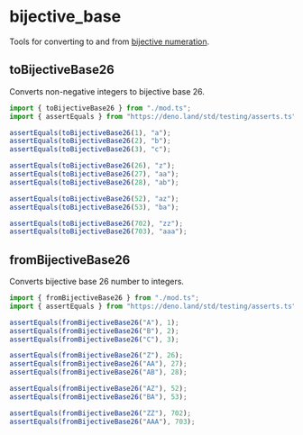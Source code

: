 # bijective_base

Tools for converting to and from
[bijective numeration](https://en.wikipedia.org/wiki/Bijective_numeration).

## toBijectiveBase26

Converts non-negative integers to bijective base 26.

```ts
import { toBijectiveBase26 } from "./mod.ts";
import { assertEquals } from "https://deno.land/std/testing/asserts.ts";

assertEquals(toBijectiveBase26(1), "a");
assertEquals(toBijectiveBase26(2), "b");
assertEquals(toBijectiveBase26(3), "c");

assertEquals(toBijectiveBase26(26), "z");
assertEquals(toBijectiveBase26(27), "aa");
assertEquals(toBijectiveBase26(28), "ab");

assertEquals(toBijectiveBase26(52), "az");
assertEquals(toBijectiveBase26(53), "ba");

assertEquals(toBijectiveBase26(702), "zz");
assertEquals(toBijectiveBase26(703), "aaa");
```

## fromBijectiveBase26

Converts bijective base 26 number to integers.

```ts
import { fromBijectiveBase26 } from "./mod.ts";
import { assertEquals } from "https://deno.land/std/testing/asserts.ts";

assertEquals(fromBijectiveBase26("A"), 1);
assertEquals(fromBijectiveBase26("B"), 2);
assertEquals(fromBijectiveBase26("C"), 3);

assertEquals(fromBijectiveBase26("Z"), 26);
assertEquals(fromBijectiveBase26("AA"), 27);
assertEquals(fromBijectiveBase26("AB"), 28);

assertEquals(fromBijectiveBase26("AZ"), 52);
assertEquals(fromBijectiveBase26("BA"), 53);

assertEquals(fromBijectiveBase26("ZZ"), 702);
assertEquals(fromBijectiveBase26("AAA"), 703);
```
